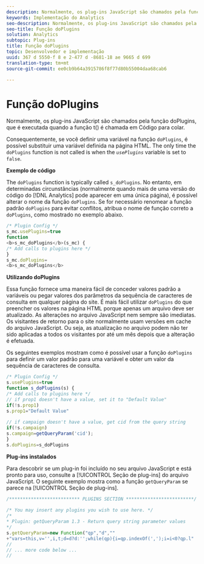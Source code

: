 ```yaml
---
description: Normalmente, os plug-ins JavaScript são chamados pela função doPlugins, que é executada quando a função t() é chamada em Código para colar.
keywords: Implementação do Analytics
seo-description: Normalmente, os plug-ins JavaScript são chamados pela função doPlugins, que é executada quando a função t() é chamada em Código para colar.
seo-title: Função doPlugins
solution: Analytics
subtopic: Plug-ins
title: Função doPlugins
topic: Desenvolvedor e implementação
uuid: 367 d 5550-f 8 e 2-477 d -8681-18 ae 9665 d 699
translation-type: tm+mt
source-git-commit: ee0cb9b64a3915786f8f77d80b55004daa68cab6

---
```



# Função doPlugins

Normalmente, os plug-ins JavaScript são chamados pela função doPlugins, que é executada quando a função t() é chamada em Código para colar.

Consequentemente, se você definir uma variável na função `doPlugins`, é possível substituir uma variável definida na página HTML. The only time the `doPlugins` function is not called is when the *`usePlugins`* variable is set to `false`.

**Exemplo de código**

The `doPlugins` function is typically called `s_doPlugins`. No entanto, em determinadas circunstâncias (normalmente quando mais de uma versão do código do [!DNL Analytics] pode aparecer em uma única página), é possível alterar o nome da função `doPlugins`. Se for necessário renomear a função padrão `doPlugins` para evitar conflitos, atribua o nome de função correto a `doPlugins`, como mostrado no exemplo abaixo.

```js
/* Plugin Config */ 
s_mc.usePlugins=true 
function  
<b>s_mc_doPlugins</b>(s_mc) { 
/* Add calls to plugins here */ 
} 
s_mc.doPlugins= 
<b>s_mc_doPlugins</b>
```

**Utilizando doPlugins**

Essa função fornece uma maneira fácil de conceder valores padrão a variáveis ou pegar valores dos parâmetros da sequência de caracteres de consulta em qualquer página do site. É mais fácil utilizar `doPlugins` do que preencher os valores na página HTML porque apenas um arquivo deve ser atualizado. As alterações no arquivo JavaScript nem sempre são imediatas. Os visitantes de retorno para o site normalmente usam versões em cache do arquivo JavaScript. Ou seja, as atualização no arquivo podem não ter sido aplicadas a todos os visitantes por até um mês depois que a alteração é efetuada.

Os seguintes exemplos mostram como é possível usar a função `doPlugins` para definir um valor padrão para uma variável e obter um valor da sequência de caracteres de consulta.

```js
/* Plugin Config */ 
s.usePlugins=true 
function s_doPlugins(s) { 
/* Add calls to plugins here */ 
// if prop1 doesn't have a value, set it to "Default Value" 
if(!s.prop1) 
s.prop1="Default Value" 
 
// if campaign doesn't have a value, get cid from the query string 
if(!s.campaign) 
s.campaign=getQueryParam('cid'); 
} 
s.doPlugins=s_doPlugins
```

**Plug-ins instalados**

Para descobrir se um plug-in foi incluído no seu arquivo JavaScript e está pronto para uso, consulte a [!UICONTROL Seção de plug-ins] do arquivo JavaScript. O seguinte exemplo mostra como a função `getQueryParam` se parece na [!UICONTROL Seção de plug-ins].

```js
/************************** PLUGINS SECTION *************************/ 
 
/* You may insert any plugins you wish to use here. */ 
/* 
* Plugin: getQueryParam 1.3 - Return query string parameter values 
*/ 
s.getQueryParam=new Function("qp","d","" 
+"vars=this,v='',i,t;d=d?d:'';while(qp){i=qp.indexOf(',');i=i<0?qp.l" 
// 
// ... more code below ... 
// 
```

